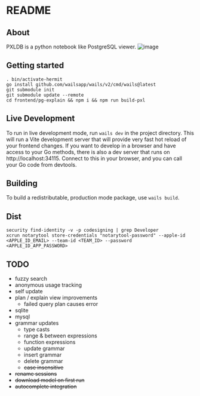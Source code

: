 # README

## About

PXLDB is a python notebook like PostgreSQL viewer.
![image](https://github.com/user-attachments/assets/4cc4d082-0f2b-41b6-b7cf-edde6e17c6de)


## Getting started

```
. bin/activate-hermit
go install github.com/wailsapp/wails/v2/cmd/wails@latest
git submodule init
git submodule update --remote
cd frontend/pg-explain && npm i && npm run build-pxl
```

## Live Development

To run in live development mode, run `wails dev` in the project directory. This will run a Vite development
server that will provide very fast hot reload of your frontend changes. If you want to develop in a browser
and have access to your Go methods, there is also a dev server that runs on http://localhost:34115. Connect
to this in your browser, and you can call your Go code from devtools.

## Building

To build a redistributable, production mode package, use `wails build`.

## Dist

```
security find-identity -v -p codesigning | grep Developer
xcrun notarytool store-credentials "notarytool-password" --apple-id <APPLE_ID_EMAIL> --team-id <TEAM_ID> --password <APPLE_ID_APP_PASSWORD>
```

## TODO
- fuzzy search
- anonymous usage tracking
- self update
- plan / explain view improvements
  - failed query plan causes error
- sqlite
- mysql
- grammar updates
  - type casts
  - range & between expressions
  - function expressions
  - update grammar
  - insert grammar
  - delete grammar
  - <s>case insensitive</s>
- <s>rename sessions</s>
- <s>download model on first run</s>
- <s>autocomplete integration</s>

